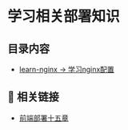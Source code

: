 # 学习相关部署知识

## 目录内容
- [learn-nginx -> 学习nginx配置](https://github.com/wangjiayan/simple-deploy/tree/main/learn-nginx)

## 🔗 相关链接
- [前端部署十五章](https://q.shanyue.tech/deploy/)
